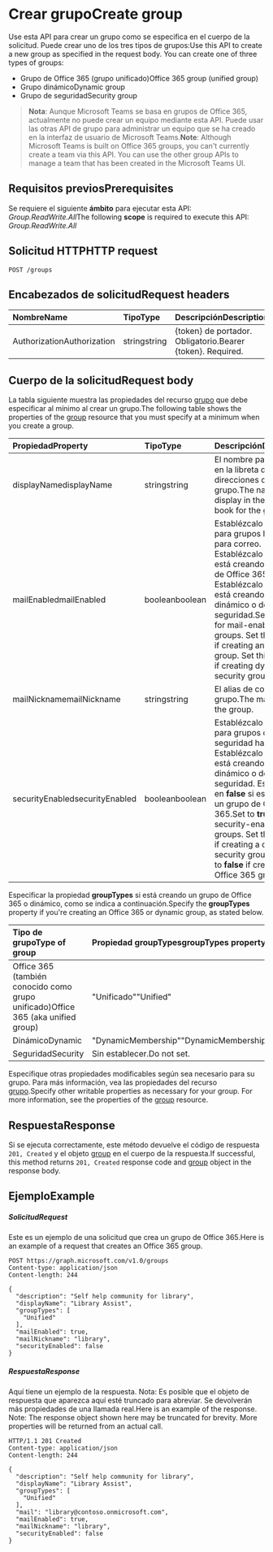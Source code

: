 # <a name="create-group"></a><span data-ttu-id="bd2fc-101">Crear grupo</span><span class="sxs-lookup"><span data-stu-id="bd2fc-101">Create group</span></span>

<span data-ttu-id="bd2fc-p101">Use esta API para crear un grupo como se especifica en el cuerpo de la solicitud. Puede crear uno de los tres tipos de grupos:</span><span class="sxs-lookup"><span data-stu-id="bd2fc-p101">Use this API to create a new group as specified in the request body. You can create one of three types of groups:</span></span>

* <span data-ttu-id="bd2fc-104">Grupo de Office 365 (grupo unificado)</span><span class="sxs-lookup"><span data-stu-id="bd2fc-104">Office 365 group (unified group)</span></span>
* <span data-ttu-id="bd2fc-105">Grupo dinámico</span><span class="sxs-lookup"><span data-stu-id="bd2fc-105">Dynamic group</span></span>
* <span data-ttu-id="bd2fc-106">Grupo de seguridad</span><span class="sxs-lookup"><span data-stu-id="bd2fc-106">Security group</span></span>

> <span data-ttu-id="bd2fc-p102">**Nota**: Aunque Microsoft Teams se basa en grupos de Office 365, actualmente no puede crear un equipo mediante esta API. Puede usar las otras API de grupo para administrar un equipo que se ha creado en la interfaz de usuario de Microsoft Teams.</span><span class="sxs-lookup"><span data-stu-id="bd2fc-p102">**Note**: Although Microsoft Teams is built on Office 365 groups, you can't currently create a team via this API. You can use the other group APIs to manage a team that has been created in the Microsoft Teams UI.</span></span>

## <a name="prerequisites"></a><span data-ttu-id="bd2fc-109">Requisitos previos</span><span class="sxs-lookup"><span data-stu-id="bd2fc-109">Prerequisites</span></span>
<span data-ttu-id="bd2fc-110">Se requiere el siguiente **ámbito** para ejecutar esta API: _Group.ReadWrite.All_</span><span class="sxs-lookup"><span data-stu-id="bd2fc-110">The following **scope** is required to execute this API: _Group.ReadWrite.All_</span></span> 
## <a name="http-request"></a><span data-ttu-id="bd2fc-111">Solicitud HTTP</span><span class="sxs-lookup"><span data-stu-id="bd2fc-111">HTTP request</span></span>
<!-- { "blockType": "ignored" } -->
```http
POST /groups
```
## <a name="request-headers"></a><span data-ttu-id="bd2fc-112">Encabezados de solicitud</span><span class="sxs-lookup"><span data-stu-id="bd2fc-112">Request headers</span></span>
| <span data-ttu-id="bd2fc-113">Nombre</span><span class="sxs-lookup"><span data-stu-id="bd2fc-113">Name</span></span>       | <span data-ttu-id="bd2fc-114">Tipo</span><span class="sxs-lookup"><span data-stu-id="bd2fc-114">Type</span></span> | <span data-ttu-id="bd2fc-115">Descripción</span><span class="sxs-lookup"><span data-stu-id="bd2fc-115">Description</span></span>|
|:---------------|:--------|:----------|
| <span data-ttu-id="bd2fc-116">Authorization</span><span class="sxs-lookup"><span data-stu-id="bd2fc-116">Authorization</span></span>  | <span data-ttu-id="bd2fc-117">string</span><span class="sxs-lookup"><span data-stu-id="bd2fc-117">string</span></span>  | <span data-ttu-id="bd2fc-p103">{token} de portador. Obligatorio.</span><span class="sxs-lookup"><span data-stu-id="bd2fc-p103">Bearer {token}. Required.</span></span> |

## <a name="request-body"></a><span data-ttu-id="bd2fc-120">Cuerpo de la solicitud</span><span class="sxs-lookup"><span data-stu-id="bd2fc-120">Request body</span></span>
<span data-ttu-id="bd2fc-121">La tabla siguiente muestra las propiedades del recurso [grupo](../resources/group.md) que debe especificar al mínimo al crear un grupo.</span><span class="sxs-lookup"><span data-stu-id="bd2fc-121">The following table shows the properties of the [group](../resources/group.md) resource that you must specify at a minimum when you create a group.</span></span> 

| <span data-ttu-id="bd2fc-122">Propiedad</span><span class="sxs-lookup"><span data-stu-id="bd2fc-122">Property</span></span> | <span data-ttu-id="bd2fc-123">Tipo</span><span class="sxs-lookup"><span data-stu-id="bd2fc-123">Type</span></span> | <span data-ttu-id="bd2fc-124">Descripción</span><span class="sxs-lookup"><span data-stu-id="bd2fc-124">Description</span></span>|
|:---------------|:--------|:----------|
| <span data-ttu-id="bd2fc-125">displayName</span><span class="sxs-lookup"><span data-stu-id="bd2fc-125">displayName</span></span> | <span data-ttu-id="bd2fc-126">string</span><span class="sxs-lookup"><span data-stu-id="bd2fc-126">string</span></span> | <span data-ttu-id="bd2fc-127">El nombre para mostrar en la libreta de direcciones del grupo.</span><span class="sxs-lookup"><span data-stu-id="bd2fc-127">The name to display in the address book for the group.</span></span> |
| <span data-ttu-id="bd2fc-128">mailEnabled</span><span class="sxs-lookup"><span data-stu-id="bd2fc-128">mailEnabled</span></span> | <span data-ttu-id="bd2fc-129">boolean</span><span class="sxs-lookup"><span data-stu-id="bd2fc-129">boolean</span></span> | <span data-ttu-id="bd2fc-p104">Establézcalo en **true** para grupos habilitados para correo. Establézcalo en **true** si está creando un grupo de Office 365. Establézcalo en **false** si está creando un grupo dinámico o de seguridad.</span><span class="sxs-lookup"><span data-stu-id="bd2fc-p104">Set to **true** for mail-enabled groups. Set this to **true** if creating an Office 365 group. Set this to **false** if creating dynamic or security group.</span></span>|
| <span data-ttu-id="bd2fc-133">mailNickname</span><span class="sxs-lookup"><span data-stu-id="bd2fc-133">mailNickname</span></span> | <span data-ttu-id="bd2fc-134">string</span><span class="sxs-lookup"><span data-stu-id="bd2fc-134">string</span></span> | <span data-ttu-id="bd2fc-135">El alias de correo del grupo.</span><span class="sxs-lookup"><span data-stu-id="bd2fc-135">The mail alias for the group.</span></span> |
| <span data-ttu-id="bd2fc-136">securityEnabled</span><span class="sxs-lookup"><span data-stu-id="bd2fc-136">securityEnabled</span></span> | <span data-ttu-id="bd2fc-137">boolean</span><span class="sxs-lookup"><span data-stu-id="bd2fc-137">boolean</span></span> | <span data-ttu-id="bd2fc-p105">Establézcalo en **true** para grupos con seguridad habilitada. Establézcalo en **true** si está creando un grupo dinámico o de seguridad. Establézcalo en **false** si está creando un grupo de Office 365.</span><span class="sxs-lookup"><span data-stu-id="bd2fc-p105">Set to **true** for security-enabled groups. Set this to **true** if creating a dynamic or security group. Set this to **false** if creating an Office 365 group.</span></span> |

<span data-ttu-id="bd2fc-141">Especificar la propiedad **groupTypes** si está creando un grupo de Office 365 o dinámico, como se indica a continuación.</span><span class="sxs-lookup"><span data-stu-id="bd2fc-141">Specify the **groupTypes** property if you're creating an Office 365 or dynamic group, as stated below.</span></span>

| <span data-ttu-id="bd2fc-142">Tipo de grupo</span><span class="sxs-lookup"><span data-stu-id="bd2fc-142">Type of group</span></span> | <span data-ttu-id="bd2fc-143">Propiedad **groupTypes**</span><span class="sxs-lookup"><span data-stu-id="bd2fc-143">**groupTypes** property</span></span> |
|:--------------|:------------------------|
| <span data-ttu-id="bd2fc-144">Office 365 (también conocido como grupo unificado)</span><span class="sxs-lookup"><span data-stu-id="bd2fc-144">Office 365 (aka unified group)</span></span>| <span data-ttu-id="bd2fc-145">"Unificado"</span><span class="sxs-lookup"><span data-stu-id="bd2fc-145">"Unified"</span></span> | 
| <span data-ttu-id="bd2fc-146">Dinámico</span><span class="sxs-lookup"><span data-stu-id="bd2fc-146">Dynamic</span></span> | <span data-ttu-id="bd2fc-147">"DynamicMembership"</span><span class="sxs-lookup"><span data-stu-id="bd2fc-147">"DynamicMembership"</span></span> | 
| <span data-ttu-id="bd2fc-148">Seguridad</span><span class="sxs-lookup"><span data-stu-id="bd2fc-148">Security</span></span> | <span data-ttu-id="bd2fc-149">Sin establecer.</span><span class="sxs-lookup"><span data-stu-id="bd2fc-149">Do not set.</span></span> | 

<span data-ttu-id="bd2fc-p106">Especifique otras propiedades modificables según sea necesario para su grupo. Para más información, vea las propiedades del recurso [grupo](../resources/group.md).</span><span class="sxs-lookup"><span data-stu-id="bd2fc-p106">Specify other writable properties as necessary for your group. For more information, see the properties of the [group](../resources/group.md) resource.</span></span>

## <a name="response"></a><span data-ttu-id="bd2fc-152">Respuesta</span><span class="sxs-lookup"><span data-stu-id="bd2fc-152">Response</span></span>

<span data-ttu-id="bd2fc-153">Si se ejecuta correctamente, este método devuelve el código de respuesta `201, Created` y el objeto [group](../resources/group.md) en el cuerpo de la respuesta.</span><span class="sxs-lookup"><span data-stu-id="bd2fc-153">If successful, this method returns `201, Created` response code and [group](../resources/group.md) object in the response body.</span></span>

## <a name="example"></a><span data-ttu-id="bd2fc-154">Ejemplo</span><span class="sxs-lookup"><span data-stu-id="bd2fc-154">Example</span></span>
##### <a name="request"></a><span data-ttu-id="bd2fc-155">Solicitud</span><span class="sxs-lookup"><span data-stu-id="bd2fc-155">Request</span></span>
<span data-ttu-id="bd2fc-156">Este es un ejemplo de una solicitud que crea un grupo de Office 365.</span><span class="sxs-lookup"><span data-stu-id="bd2fc-156">Here is an example of a request that creates an Office 365 group.</span></span>
<!-- {
  "blockType": "request",
  "name": "create_group_from_groups"
}-->
```http
POST https://graph.microsoft.com/v1.0/groups
Content-type: application/json
Content-length: 244

{
  "description": "Self help community for library",
  "displayName": "Library Assist",
  "groupTypes": [
    "Unified"
  ],
  "mailEnabled": true,
  "mailNickname": "library",
  "securityEnabled": false
}
```

##### <a name="response"></a><span data-ttu-id="bd2fc-157">Respuesta</span><span class="sxs-lookup"><span data-stu-id="bd2fc-157">Response</span></span>
<span data-ttu-id="bd2fc-p107">Aquí tiene un ejemplo de la respuesta. Nota: Es posible que el objeto de respuesta que aparezca aquí esté truncado para abreviar. Se devolverán más propiedades de una llamada real.</span><span class="sxs-lookup"><span data-stu-id="bd2fc-p107">Here is an example of the response. Note: The response object shown here may be truncated for brevity. More properties will be returned from an actual call.</span></span>
<!-- {
  "blockType": "response",
  "truncated": true,
  "@odata.type": "microsoft.graph.group"
} -->
```http
HTTP/1.1 201 Created
Content-type: application/json
Content-length: 244

{
  "description": "Self help community for library",
  "displayName": "Library Assist",
  "groupTypes": [
    "Unified"
  ],
  "mail": "library@contoso.onmicrosoft.com",
  "mailEnabled": true,
  "mailNickname": "library",
  "securityEnabled": false
}
```

<!-- uuid: 8fcb5dbc-d5aa-4681-8e31-b001d5168d79
2015-10-25 14:57:30 UTC -->
<!-- {
  "type": "#page.annotation",
  "description": "Create group",
  "keywords": "",
  "section": "documentation",
  "tocPath": ""
}-->
